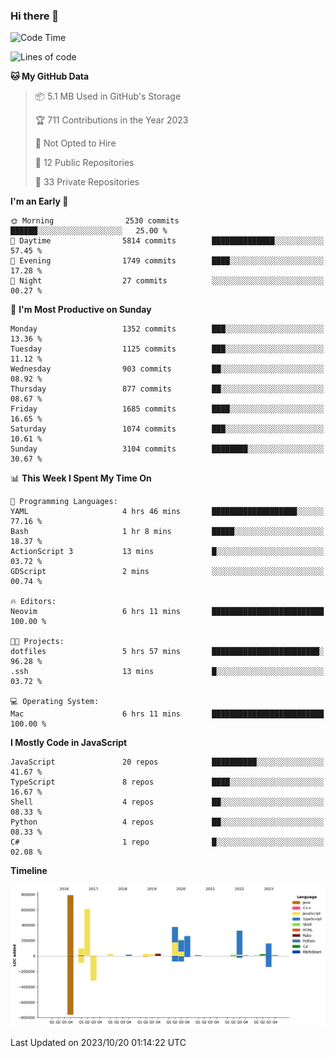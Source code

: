### Hi there 👋

<!--
**Clumsy-Coder/Clumsy-Coder** is a ✨ _special_ ✨ repository because its `README.md` (this file) appears on your GitHub profile.

Here are some ideas to get you started:

- 🔭 I’m currently working on ...
- 🌱 I’m currently learning ...
- 👯 I’m looking to collaborate on ...
- 🤔 I’m looking for help with ...
- 💬 Ask me about ...
- 📫 How to reach me: ...
- 😄 Pronouns: ...
- ⚡ Fun fact: ...
-->

<!-- anmol098/waka-readme-stats -->
<!--START_SECTION:waka-->
![Code Time](http://img.shields.io/badge/Code%20Time-415%20hrs%201%20min-blue)

![Lines of code](https://img.shields.io/badge/From%20Hello%20World%20I%27ve%20Written-3.0%20million%20lines%20of%20code-blue)

**🐱 My GitHub Data** 

> 📦 5.1 MB Used in GitHub's Storage 
 > 
> 🏆 711 Contributions in the Year 2023
 > 
> 🚫 Not Opted to Hire
 > 
> 📜 12 Public Repositories 
 > 
> 🔑 33 Private Repositories 
 > 
**I'm an Early 🐤** 

```text
🌞 Morning                2530 commits        ██████░░░░░░░░░░░░░░░░░░░   25.00 % 
🌆 Daytime                5814 commits        ██████████████░░░░░░░░░░░   57.45 % 
🌃 Evening                1749 commits        ████░░░░░░░░░░░░░░░░░░░░░   17.28 % 
🌙 Night                  27 commits          ░░░░░░░░░░░░░░░░░░░░░░░░░   00.27 % 
```
📅 **I'm Most Productive on Sunday** 

```text
Monday                   1352 commits        ███░░░░░░░░░░░░░░░░░░░░░░   13.36 % 
Tuesday                  1125 commits        ███░░░░░░░░░░░░░░░░░░░░░░   11.12 % 
Wednesday                903 commits         ██░░░░░░░░░░░░░░░░░░░░░░░   08.92 % 
Thursday                 877 commits         ██░░░░░░░░░░░░░░░░░░░░░░░   08.67 % 
Friday                   1685 commits        ████░░░░░░░░░░░░░░░░░░░░░   16.65 % 
Saturday                 1074 commits        ███░░░░░░░░░░░░░░░░░░░░░░   10.61 % 
Sunday                   3104 commits        ████████░░░░░░░░░░░░░░░░░   30.67 % 
```


📊 **This Week I Spent My Time On** 

```text
💬 Programming Languages: 
YAML                     4 hrs 46 mins       ███████████████████░░░░░░   77.16 % 
Bash                     1 hr 8 mins         █████░░░░░░░░░░░░░░░░░░░░   18.37 % 
ActionScript 3           13 mins             █░░░░░░░░░░░░░░░░░░░░░░░░   03.72 % 
GDScript                 2 mins              ░░░░░░░░░░░░░░░░░░░░░░░░░   00.74 % 

🔥 Editors: 
Neovim                   6 hrs 11 mins       █████████████████████████   100.00 % 

🐱‍💻 Projects: 
dotfiles                 5 hrs 57 mins       ████████████████████████░   96.28 % 
.ssh                     13 mins             █░░░░░░░░░░░░░░░░░░░░░░░░   03.72 % 

💻 Operating System: 
Mac                      6 hrs 11 mins       █████████████████████████   100.00 % 
```

**I Mostly Code in JavaScript** 

```text
JavaScript               20 repos            ██████████░░░░░░░░░░░░░░░   41.67 % 
TypeScript               8 repos             ████░░░░░░░░░░░░░░░░░░░░░   16.67 % 
Shell                    4 repos             ██░░░░░░░░░░░░░░░░░░░░░░░   08.33 % 
Python                   4 repos             ██░░░░░░░░░░░░░░░░░░░░░░░   08.33 % 
C#                       1 repo              █░░░░░░░░░░░░░░░░░░░░░░░░   02.08 % 
```



**Timeline**

![Lines of Code chart](https://raw.githubusercontent.com/Clumsy-Coder/Clumsy-Coder/main/assets/bar_graph.png)


 Last Updated on 2023/10/20 01:14:22 UTC
<!--END_SECTION:waka-->
